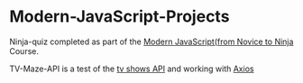 # Modern-JavaScript-Projects

Ninja-quiz completed as part of the [Modern JavaScript(from Novice to Ninja](https://www.udemy.com/course/modern-javascript-from-novice-to-ninja) Course.

TV-Maze-API is a test of the [tv shows API](https://www.tvmaze.com/api) and working with [Axios](https://github.com/axios/axios)
